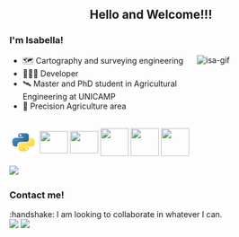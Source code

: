 <h2 align="center"> Hello and Welcome!!! </h2>
<h3> I'm Isabella! </h3> 

<div>
  <img align="right" alt="isa-gif" height="170" width="170" 
src="https://c.tenor.com/jp9GJ56oYB8AAAAd/diegodrawsart-women-and-girls-in-science.gif">
</div>

- :world_map: Cartography and surveying engineering
- 👨🏻‍💻 Developer
- :artificial_satellite: Master and PhD student in Agricultural Engineering at UNICAMP
- :ear_of_rice: Precision Agriculture area

<div style="display: inline_block"><br>
  <img align="center" height="40" width="50" src="https://raw.githubusercontent.com/devicons/devicon/master/icons/python/python-original.svg">
  <img align="center" height="40" width="50"
src="https://cdn.jsdelivr.net/gh/devicons/devicon/icons/java/java-original.svg"/> 
  <img align="center" height="40" width="50" 
src="https://upload.wikimedia.org/wikipedia/commons/9/91/QGIS_logo_new.svg">
 <img align="center" height="50" width="50" 
src="https://b.thumbs.redditmedia.com/X9PQAO7ZF1oj5ZxFmgWBFHP-xzqHlRJoUxnzBno2jcA.png" />
 <img align="center"  height="50" width="50" 
src="https://cdn.jsdelivr.net/gh/devicons/devicon/icons/mysql/mysql-original-wordmark.svg" />  
<img align="center"  height="50" width="50" 
src="https://upload.wikimedia.org/wikipedia/commons/1/1b/R_logo.svg" />  
<div>
  
<br>
  
</div>  
<img height="140em" src="https://github-readme-stats.vercel.app/api/top-langs/?username=isaacunha&layout=compact&langs_count=7&theme=dracula"/>
</div>

  <h3> Contact me! </h3>
:handshake: I am looking to collaborate in whatever I can.
  
 <br>
  
<div> 
<a align="center" href = "isabella.adcunha@gmail.com"><img src="https://img.shields.io/badge/Gmail-D14836?style=for-the-badge&logo=gmail&logoColor=white" target="_blank"></a>
<a align="center" href="https://www.linkedin.com/in/isabella-alves-da-cunha-a110011b9/" target="_blank"><img src="https://img.shields.io/badge/-LinkedIn-%230077B5?style=for-the-badge&logo=linkedin&logoColor=white" target="_blank"></a> 
</div>
